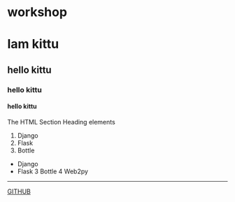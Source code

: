 # workshop
# Iam kittu 
## hello kittu
### hello kittu
#### hello kittu
The HTML Section Heading elements
1. Django
2. Flask
3. Bottle

* Django
* Flask
3 Bottle
4 Web2py
_______

[GITHUB](https://github.com)

